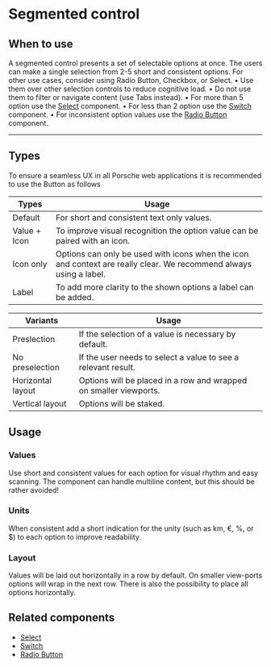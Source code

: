 # Segmented control

<TableOfContents></TableOfContents>

## When to use
A segmented control presents a set of selectable options at once. The users can make a single selection from 2-5 short and consistent options. For other use cases, consider using Radio Button, Checkbox, or Select.
 • Use them over other selection controls to reduce cognitive load. 
 • Do not use them to filter or navigate content (use Tabs instead).
 • For more than 5 option use the [Select](components/select) component.
 • For less than 2 option use the [Switch](components/switch) component.
 • For inconsistent option values use the [Radio Button](components/radio-button) component.

---

## Types

To ensure a seamless UX in all Porsche web applications it is recommended to use the Button as follows

| Types | Usage |
|----|----|
| Default | For short and consistent text only values. |
| Value + Icon | To improve visual recognition the option value can be paired with an icon. |
| Icon only | Options can only be used with icons when the icon and context are really clear. We recommend always using a label. |
| Label | To add more clarity to the shown options a label can be added. |

| Variants | Usage |
|----|----|
| Preslection | If the selection of a value is necessary by default. |
| No preselection | If the user needs to select a value to see a relevant result. |
| Horizontal layout | Options will be placed in a row and wrapped on smaller viewports. |
| Vertical layout | Options will be staked. |


## Usage

### Values

Use short and consistent values for each option for visual rhythm and easy scanning. The component can handle multiline content, but this should be rather avoided!

### Units

When consistent add a short indication for the unity (such as km, €, %, or $) to each option to improve readability.

### Layout

Values will be laid out horizontally in a row by default. On smaller view-ports options will wrap in the next row. There is also the possibility to place all options horizontally.



## Related components
* [Select](components/select)
* [Switch](components/switch)
* [Radio Button](components/radio-button)
